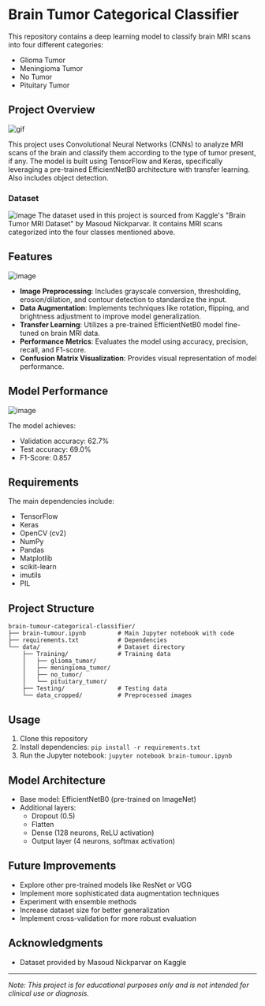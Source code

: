 # Brain Tumor Categorical Classifier

This repository contains a deep learning model to classify brain MRI scans into four different categories:
- Glioma Tumor
- Meningioma Tumor
- No Tumor
- Pituitary Tumor

## Project Overview

![gif](https://dixog9cdtdsmc.cloudfront.net/projects/brain-disease-classifier-demo.gif)

This project uses Convolutional Neural Networks (CNNs) to analyze MRI scans of the brain and classify them according to the type of tumor present, if any. The model is built using TensorFlow and Keras, specifically leveraging a pre-trained EfficientNetB0 architecture with transfer learning.
Also includes object detection.

### Dataset

![image](https://github.com/user-attachments/assets/82e7a1a3-4760-4921-b3c0-0a7425956a0e)
The dataset used in this project is sourced from Kaggle's "Brain Tumor MRI Dataset" by Masoud Nickparvar. 
It contains MRI scans categorized into the four classes mentioned above.

## Features

![image](https://github.com/user-attachments/assets/810f2134-f866-4ef9-b749-61133074d511)

- **Image Preprocessing**: Includes grayscale conversion, thresholding, erosion/dilation, and contour detection to standardize the input.
- **Data Augmentation**: Implements techniques like rotation, flipping, and brightness adjustment to improve model generalization.
- **Transfer Learning**: Utilizes a pre-trained EfficientNetB0 model fine-tuned on brain MRI data.
- **Performance Metrics**: Evaluates the model using accuracy, precision, recall, and F1-score.
- **Confusion Matrix Visualization**: Provides visual representation of model performance.

## Model Performance

![image](https://github.com/user-attachments/assets/358aa640-e093-4f44-99f7-83d434c1fd80)

The model achieves:
- Validation accuracy: 62.7%
- Test accuracy: 69.0%
- F1-Score: 0.857

## Requirements

The main dependencies include:
- TensorFlow
- Keras
- OpenCV (cv2)
- NumPy
- Pandas
- Matplotlib
- scikit-learn
- imutils
- PIL

## Project Structure

```
brain-tumour-categorical-classifier/
├── brain-tumour.ipynb         # Main Jupyter notebook with code
├── requirements.txt           # Dependencies
└── data/                      # Dataset directory
    ├── Training/              # Training data
    │   ├── glioma_tumor/
    │   ├── meningioma_tumor/
    │   ├── no_tumor/
    │   └── pituitary_tumor/
    ├── Testing/               # Testing data
    └── data_cropped/          # Preprocessed images
```

## Usage

1. Clone this repository
2. Install dependencies: `pip install -r requirements.txt`
3. Run the Jupyter notebook: `jupyter notebook brain-tumour.ipynb`

## Model Architecture

- Base model: EfficientNetB0 (pre-trained on ImageNet)
- Additional layers:
  - Dropout (0.5)
  - Flatten
  - Dense (128 neurons, ReLU activation)
  - Output layer (4 neurons, softmax activation)

## Future Improvements

- Explore other pre-trained models like ResNet or VGG
- Implement more sophisticated data augmentation techniques
- Experiment with ensemble methods
- Increase dataset size for better generalization
- Implement cross-validation for more robust evaluation

## Acknowledgments

- Dataset provided by Masoud Nickparvar on Kaggle

---

*Note: This project is for educational purposes only and is not intended for clinical use or diagnosis.*
